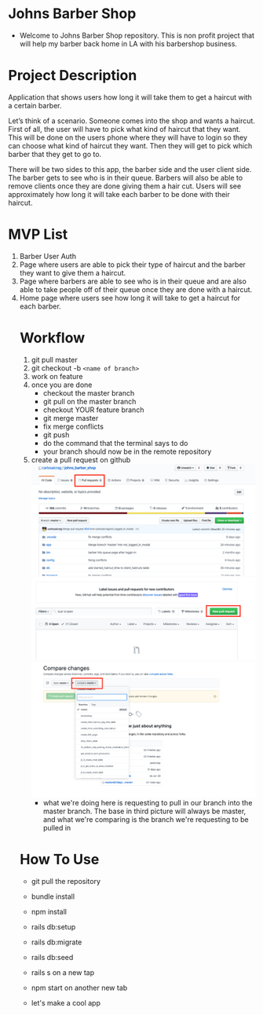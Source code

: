 # Johns Barber Shop 

* Welcome to Johns Barber Shop repository.  This is non profit project that will help my barber back home in LA with his barbershop business.

# Project Description

<p>
Application that shows users how long it will take them to get a haircut with a certain barber.

Let’s think of a scenario. Someone comes into the shop and wants a haircut.  First of all, the user will have to pick what kind of haircut that they want.  This will be done on the users phone where they will have to login so they can choose what kind of haircut they want. Then they will get to pick which barber that they get to go to. 

There will be two sides to this app, the barber side and the user client side. The barber gets to see who is in their queue.  Barbers will also be able to remove clients once they are done giving them a hair cut.  Users will see approximately how long it will take each barber to be done with their haircut. 
</p>

# MVP List
<ol>  
<li>
Barber User Auth
</li> 
<li>
Page where users are able to pick their type of haircut and the barber they want to give them a haircut.
</li>
<li>
Page where barbers are able to see who is in their queue and are also able to take people off of their queue once they are done with a haircut.
</li> 
<li>
Home page where users see how long it will take to get a haircut for each barber.
</li>

# Workflow
1. git pull master 
2. git checkout -b `<name of branch>`
3. work on feature 
4. once you are done 
    * checkout the master branch
    * git pull on the master branch
    * checkout YOUR feature branch
    * git merge master 
    * fix merge conflicts 
    * git push
    * do the command that the terminal says to do
    * your branch should now be in the remote repository
5. create a pull request on github 
    ![pull_request1]( ./images/pull_request1.png )
    ![pull_request2]( ./images/pull_request2.png )
    ![pull_request3]( ./images/pull_request3.png )
    * what we're doing here is requesting to pull in our branch into the master branch.  The base in third picture will always be master, and what we're comparing is the branch we're requesting to be pulled in
# How To Use
* git pull the repository 
* bundle install
* npm install
* rails db:setup
* rails db:migrate
* rails db:seed 
* rails s on a new tap 
* npm start on another new tab

* let's make a cool app